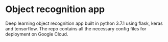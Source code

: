 # Object recognition app
Deep learning object recognition app built in python 3.7.1 using flask, keras and tensorflow. The repo contains all the necessary config files for deployment on Google Cloud.
